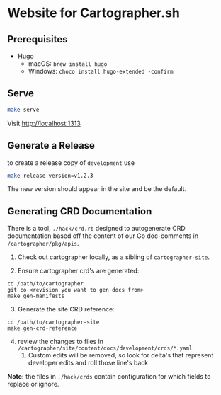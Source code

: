 # Website for Cartographer.sh

## Prerequisites

- [Hugo](https://github.com/gohugoio/hugo)
  - macOS: `brew install hugo`
  - Windows: `choco install hugo-extended -confirm`

## Serve

```bash
make serve
```

Visit [http://localhost:1313](http://localhost:1313)

## Generate a Release

to create a release copy of `development` use

```bash
make release version=v1.2.3
```

The new version should appear in the site and be the default.

## Generating CRD Documentation

There is a tool, `./hack/crd.rb` designed to autogenerate CRD documentation based off the content of our Go doc-comments
in `/cartographer/pkg/apis`.

1. Check out cartographer locally, as a sibling of `cartographer-site`.

2. Ensure cartographer crd's are generated:

```shell
cd /path/to/cartographer
git co <revision you want to gen docs from>
make gen-manifests
```

3. Generate the site CRD reference:

```shell
cd /path/to/cartographer-site
make gen-crd-reference
```

4. review the changes to files in `/cartographer/site/content/docs/development/crds/*.yaml`
   1. Custom edits will be removed, so look for delta's that represent developer edits and roll those line's back

**Note:** the files in `./hack/crds` contain configuration for which fields to replace or ignore.
